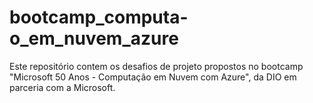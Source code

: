 # bootcamp_computa-o_em_nuvem_azure
Este repositório contem os desafios de projeto propostos no bootcamp "Microsoft 50 Anos - Computação em Nuvem com Azure", da DIO em parceria com a Microsoft.
